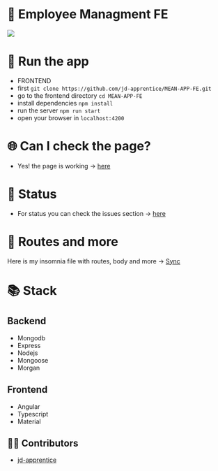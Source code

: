 # 💼 Employee Managment FE 

<img src="https://eezee.sg/blog/wp-content/uploads/2018/06/Artboard-3@3x-1200x675.png">

# 🎲 Run the app

- FRONTEND
- first ```git clone https://github.com/jd-apprentice/MEAN-APP-FE.git```
- go to the frontend directory ```cd MEAN-APP-FE```
- install dependencies ```npm install```
- run the server ```npm run start```
- open your browser in ```localhost:4200```

# 🌐 Can I check the page?

- Yes! the page is working -> [here](https://mean-app-fe.vercel.app/)

# 📜 Status

- For status you can check the issues section -> [here](https://github.com/jd-apprentice/MEAN-APP/issues/5)

# 🚧 Routes and more

Here is my insomnia file with routes, body and more -> [Sync](https://ln5.sync.com/dl/5f29d9420/sd8zerwp-6g25wc6b-xgtvge8s-xyvfqusx/view/text/7145965620012)

# 📚 Stack

## Backend

- Mongodb
- Express
- Nodejs
- Mongoose
- Morgan

## Frontend

- Angular
- Typescript
- Material

## 👨‍💻 Contributors

- [jd-apprentice](https://github.com/jd-apprentice)
